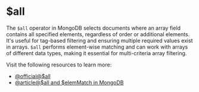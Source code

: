 # $all

The `$all` operator in MongoDB selects documents where an array field contains all specified elements, regardless of order or additional elements. It's useful for tag-based filtering and ensuring multiple required values exist in arrays. `$all` performs element-wise matching and can work with arrays of different data types, making it essential for multi-criteria array filtering.

Visit the following resources to learn more:

- [@official@\$all](https://www.mongodb.com/docs/manual/reference/operator/query/all/)
- [@article@\$all and \$elemMatch in MongoDB](https://dev.to/kawsarkabir/all-and-elemmatch-in-mongodb-4od6)